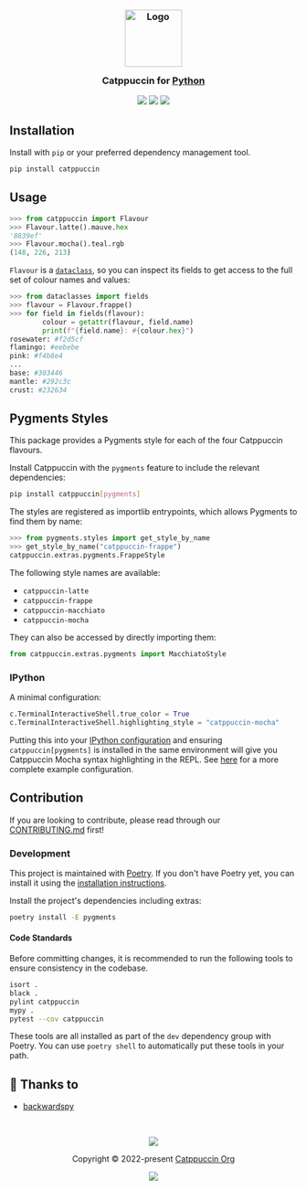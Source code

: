 <h3 align="center">
	<img src="https://raw.githubusercontent.com/catppuccin/catppuccin/main/assets/logos/exports/1544x1544_circle.png" width="100" alt="Logo"/><br/>
	<img src="https://raw.githubusercontent.com/catppuccin/catppuccin/main/assets/misc/transparent.png" height="30" width="0px"/>
	Catppuccin for <a href="https://www.python.org/">Python</a>
	<img src="https://raw.githubusercontent.com/catppuccin/catppuccin/main/assets/misc/transparent.png" height="30" width="0px"/>
</h3>

<p align="center">
	<a href="https://github.com/catppuccin/python/stargazers"><img src="https://img.shields.io/github/stars/catppuccin/python?colorA=363a4f&colorB=b7bdf8&style=for-the-badge"></a>
	<a href="https://github.com/catppuccin/python/issues"><img src="https://img.shields.io/github/issues/catppuccin/python?colorA=363a4f&colorB=f5a97f&style=for-the-badge"></a>
	<a href="https://github.com/catppuccin/python/contributors"><img src="https://img.shields.io/github/contributors/catppuccin/python?colorA=363a4f&colorB=a6da95&style=for-the-badge"></a>
</p>

## Installation

Install with `pip` or your preferred dependency management tool.

```bash
pip install catppuccin
```

## Usage

```python
>>> from catppuccin import Flavour
>>> Flavour.latte().mauve.hex
'8839ef'
>>> Flavour.mocha().teal.rgb
(148, 226, 213)
```

`Flavour` is a [`dataclass`](https://docs.python.org/3/library/dataclasses.html),
so you can inspect its fields to get access to the full set of colour names and values:

```python
>>> from dataclasses import fields
>>> flavour = Flavour.frappe()
>>> for field in fields(flavour):
        colour = getattr(flavour, field.name)
        print(f"{field.name}: #{colour.hex}")
rosewater: #f2d5cf
flamingo: #eebebe
pink: #f4b8e4
...
base: #303446
mantle: #292c3c
crust: #232634
```

## Pygments Styles

This package provides a Pygments style for each of the four Catppuccin flavours.

Install Catppuccin with the `pygments` feature to include the relevant dependencies:

```bash
pip install catppuccin[pygments]
```

The styles are registered as importlib entrypoints, which allows Pygments to
find them by name:

```python
>>> from pygments.styles import get_style_by_name
>>> get_style_by_name("catppuccin-frappe")
catppuccin.extras.pygments.FrappeStyle
```

The following style names are available:

 - `catppuccin-latte`
 - `catppuccin-frappe`
 - `catppuccin-macchiato`
 - `catppuccin-mocha`

They can also be accessed by directly importing them:

```python
from catppuccin.extras.pygments import MacchiatoStyle
```

### IPython

A minimal configuration:

```python
c.TerminalInteractiveShell.true_color = True
c.TerminalInteractiveShell.highlighting_style = "catppuccin-mocha"
```

Putting this into your [IPython configuration](https://ipython.readthedocs.io/en/stable/config/intro.html) and ensuring `catppuccin[pygments]` is installed in the same environment will give you Catppuccin Mocha syntax highlighting in the REPL. See [here](https://github.com/backwardspy/dots/blob/f6991570d6691212e27e266517656192f910ccbf/dot_config/ipython/profile_default/ipython_config.py) for a more complete example configuration.

## Contribution

If you are looking to contribute, please read through our
[CONTRIBUTING.md](https://github.com/catppuccin/.github/blob/main/CONTRIBUTING.md)
first!

### Development

This project is maintained with [Poetry](https://python-poetry.org). If you
don't have Poetry yet, you can install it using the [installation
instructions](https://python-poetry.org/docs/#installation).

Install the project's dependencies including extras:

```bash
poetry install -E pygments
```

#### Code Standards

Before committing changes, it is recommended to run the following tools to
ensure consistency in the codebase.

```bash
isort .
black .
pylint catppuccin
mypy .
pytest --cov catppuccin
```

These tools are all installed as part of the `dev` dependency group with
Poetry. You can use `poetry shell` to automatically put these tools in your
path.


## 💝 Thanks to

-   [backwardspy](https://github.com/backwardspy)

&nbsp;

<p align="center">
	<img src="https://raw.githubusercontent.com/catppuccin/catppuccin/main/assets/footers/gray0_ctp_on_line.svg?sanitize=true" />
</p>
<p align="center">
	Copyright &copy; 2022-present <a href="https://github.com/catppuccin" target="_blank">Catppuccin Org</a>
</p>
<p align="center">
	<a href="https://github.com/catppuccin/catppuccin/blob/main/LICENSE"><img src="https://img.shields.io/static/v1.svg?style=for-the-badge&label=License&message=MIT&logoColor=d9e0ee&colorA=363a4f&colorB=b7bdf8"/></a>
</p>
